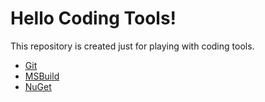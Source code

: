 # Hello Coding Tools!
This repository is created just for playing with coding tools.

* [Git](https://github.com/chovanj/Tooling/tree/master/Git)
* [MSBuild](https://github.com/chovanj/Tooling/tree/master/MSBuild)
* [NuGet](https://github.com/chovanj/Tooling/tree/master/NuGet)
